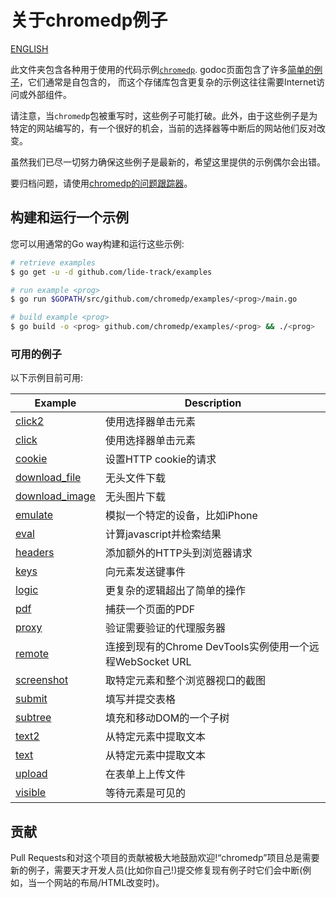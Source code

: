 # 关于chromedp例子


[ENGLISH](README.md)

此文件夹包含各种用于使用的代码示例[`chromedp`][1]. godoc页面包含了许多[简单的例子][2]，它们通常是自包含的， 而这个存储库包含更复杂的示例这往往需要Internet访问或外部组件。

请注意，当`chromedp`包被重写时，这些例子可能打破。此外，由于这些例子是为特定的网站编写的，有一个很好的机会，当前的选择器等中断后的网站他们反对改变。

虽然我们已尽一切努力确保这些例子是最新的，希望这里提供的示例偶尔会出错。

要归档问题，请使用[chromedp的问题跟踪器][3]。

## 构建和运行一个示例

您可以用通常的Go way构建和运行这些示例:

```sh
# retrieve examples
$ go get -u -d github.com/lide-track/examples

# run example <prog>
$ go run $GOPATH/src/github.com/chromedp/examples/<prog>/main.go

# build example <prog>
$ go build -o <prog> github.com/chromedp/examples/<prog> && ./<prog>
```
### 可用的例子

以下示例目前可用:

<!-- the following section is updated by running `go run gen.go` -->
<!-- START EXAMPLES -->
| Example                           | Description                                                                  |
|-----------------------------------|------------------------------------------------------------------------------|
| [click2](/click2)                 | 使用选择器单击元素                                        |
| [click](/click)                   | 使用选择器单击元素                                        |
| [cookie](/cookie)                 | 设置HTTP cookie的请求                                                |
| [download_file](/download_file)   | 无头文件下载                                                   |
| [download_image](/download_image) | 无头图片下载                                                  |
| [emulate](/emulate)               | 模拟一个特定的设备，比如iPhone                                  |
| [eval](/eval)                     | 计算javascript并检索结果                                  |
| [headers](/headers)               | 添加额外的HTTP头到浏览器请求                                   |
| [keys](/keys)                     | 向元素发送键事件                                                |
| [logic](/logic)                   | 更复杂的逻辑超出了简单的操作                                     |
| [pdf](/pdf)                       | 捕获一个页面的PDF                                                      |
| [proxy](/proxy)                   | 验证需要验证的代理服务器                    |
| [remote](/remote)                 | 连接到现有的Chrome DevTools实例使用一个远程WebSocket URL |
| [screenshot](/screenshot)         | 取特定元素和整个浏览器视口的截图   |
| [submit](/submit)                 | 填写并提交表格                                                   |
| [subtree](/subtree)               | 填充和移动DOM的一个子树                                     |
| [text2](/text2)                   | 从特定元素中提取文本                                         |
| [text](/text)                     | 从特定元素中提取文本                                         |
| [upload](/upload)                 | 在表单上上传文件                                                      |
| [visible](/visible)               | 等待元素是可见的                                             |
<!-- END EXAMPLES -->

## 贡献

Pull Requests和对这个项目的贡献被极大地鼓励欢迎!“chromedp”项目总是需要新的例子，需要天才开发人员(比如你自己!)提交修复现有例子时它们会中断(例如，当一个网站的布局/HTML改变时)。

[1]: https://github.com/chromedp/chromedp
[2]: https://godoc.org/github.com/chromedp/chromedp#pkg-examples
[3]: https://github.com/chromedp/chromedp/issues
